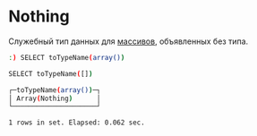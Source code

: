 <a name="format-nothing"></a>

# Nothing

Служебный тип данных для [массивов](array.md#data_type-array), объявленных без типа.

```bash
:) SELECT toTypeName(array())

SELECT toTypeName([])

┌─toTypeName(array())─┐
│ Array(Nothing)      │
└─────────────────────┘

1 rows in set. Elapsed: 0.062 sec.
```
